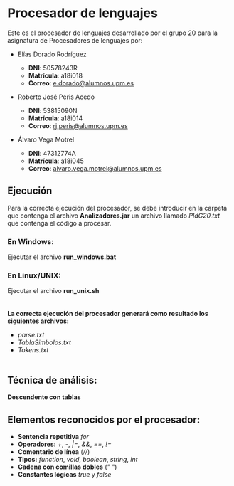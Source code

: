 # Procesador de lenguajes
Este es el procesador de lenguajes desarrollado por el grupo 20 para la asignatura de Procesadores de lenguajes por:
- Elías Dorado Rodríguez
    - **DNI**: 50578243R
    - **Matrícula**: a18i018
    - **Correo**: e.dorado@alumnos.upm.es  

- Roberto José Peris Acedo
    - **DNI**: 53815090N
    - **Matrícula**: a18i014
    - **Correo**: rj.peris@alumnos.upm.es  

- Álvaro Vega Motrel
    - **DNI**: 47312774A
    - **Matrícula**: a18i045
    - **Correo**: alvaro.vega.motrel@alumnos.upm.es
  

## Ejecución

Para la correcta ejecución del procesador, se debe introducir en la carpeta que contenga el archivo **Analizadores.jar**  un archivo llamado _PIdG20.txt_ que contenga el código a procesar. 

### **En Windows:**
Ejecutar el archivo **run_windows.bat**

### **En Linux/UNIX:**
Ejecutar el archivo **run_unix.sh**  
&nbsp;  
&nbsp;    
**La correcta ejecución del procesador generará como resultado los siguientes archivos:**
- _parse.txt_
- _TablaSimbolos.txt_
- _Tokens.txt_
&nbsp;   
&nbsp;  

## Técnica de análisis:
**Descendente con tablas**

## Elementos reconocidos por el procesador:
- **Sentencia repetitiva** _for_
- **Operadores:** _+_, _-_, _|=_, _&&_, _==_, _!=_
- **Comentario de línea** (_//_)
- **Tipos:** _function_, _void_, _boolean_, _string_, _int_
- **Cadena con comillas dobles** (_" "_)
- **Constantes lógicas** _true_ y _false_

